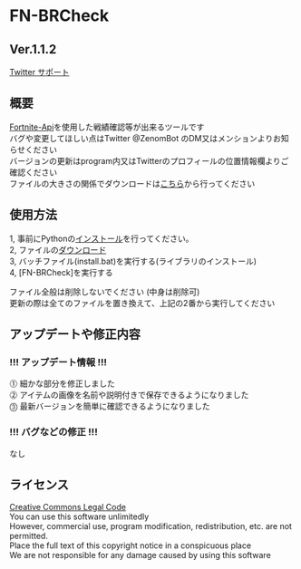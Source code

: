 # FN-BRCheck
## Ver.1.1.2  

[Twitter サポート](https://twitter.com/ZenomBot)

## 概要
[Fortnite-Api](https://fortnite-api.com/)を使用した戦績確認等が出来るツールです  
バグや変更してほしい点はTwitter @ZenomBot のDM又はメンションよりお知らせください  
バージョンの更新はprogram内又はTwitterのプロフィールの位置情報欄よりご確認ください  
ファイルの大きさの関係でダウンロードは[こちら](https://www.dropbox.com/sh/knzbd9zzg9j8s87/AAAUlGLLFHUZBTPhVzaFW8iya?dl=0)から行ってください

## 使用方法
1, 事前にPythonの[インストール](https://www.python.org/ftp/python/3.7.8/python-3.7.8-amd64-webinstall.exe)を行ってください。  
2, ファイルの[ダウンロード](https://www.dropbox.com/sh/knzbd9zzg9j8s87/AAAUlGLLFHUZBTPhVzaFW8iya?dl=0)  
3, バッチファイル(install.bat)を実行する(ライブラリのインストール)  
4, [FN-BRCheck]を実行する  
  
ファイル全般は削除しないでください (中身は削除可)  
更新の際は全てのファイルを置き換えて、上記の2番から実行してください  

## アップデートや修正内容  

### !!! アップデート情報 !!!  
⓵ 細かな部分を修正しました  
⓶ アイテムの画像を名前や説明付きで保存できるようになりました  
⓷ 最新バージョンを簡単に確認できるようになりました

### !!! バグなどの修正 !!!  
なし  

## ライセンス
[Creative Commons Legal Code](LICENSE "ライセンス")  
You can use this software unlimitedly  
However, commercial use, program modification, redistribution, etc. are not permitted.  
Place the full text of this copyright notice in a conspicuous place  
We are not responsible for any damage caused by using this software  
